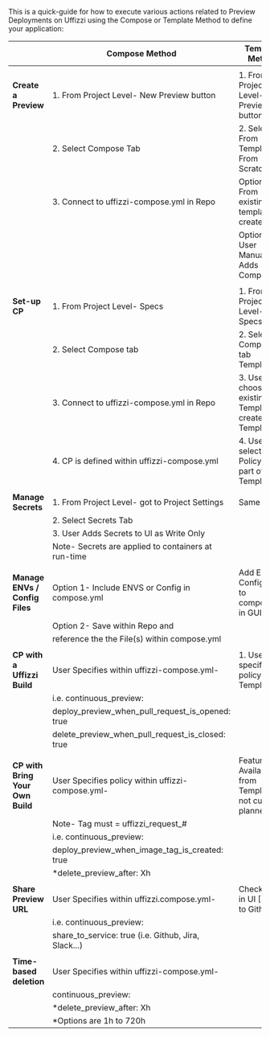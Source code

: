 This is a quick-guide for how to execute various actions related to Preview Deployments on Uffizzi using the Compose or Template Method to define your application:

|                    | **Compose Method**                                       | **Template Method**                            |
|------------------------------|----------------------------------------------------------|------------------------------------------------|
|                              |                                                          |                                                |
| **Create a Preview**             | 1. From Project Level- New Preview button                          | 1. From Project Level- New Preview button               |
|                              | 2. Select Compose Tab                                           | 2. Select From Template or From Scratch                  |
|                              | 3. Connect to uffizzi-compose.yml in Repo             | Option 1- From existing template or create new |
|                              |                                                          | Option 2- User Manually Adds Components        |
|                              |                                                          |                                                |
| **Set-up CP**                    | 1. From Project Level- Specs                                 | 1. From Project Level- Specs                       |
|                              | 2. Select Compose tab                                           | 2. Select Compose tab Templates                               |
|                              | 3. Connect to uffizzi-compose.yml in Repo                   | 3. User chooses existing Template or creates new Template  |
|                              | 4. CP is defined within uffizzi-compose.yml                 | 4. User selects CP Policy as part of the Template |
|                              |                                                          |                                                |
| **Manage Secrets**               | 1. From Project Level- got to Project Settings                      | Same                                           |
|                              | 2. Select Secrets Tab                                              |                                                |
|                              | 3. User Adds Secrets to UI as Write Only                    |                                                |
|                              | Note- Secrets are applied to containers at run-time      |                                                |
|                              |                                                          |                                                |
| **Manage ENVs / Config Files**      | Option 1- Include ENVS or Config in compose.yml                         | Add ENVs / Config Files to components in GUI                          |
|                              | Option 2- Save within Repo and                              |                  |
|                              | reference the the File(s) within compose.yml                    |                                                |
|                              |                                                          |                                                |
| **CP with a Uffizzi Build**      | User Specifies within uffizzi-compose.yml-               | 1. User specifies CP policy in Template         |
|                              | i.e. continuous_preview:                                      |                                            |
|                              | deploy_preview_when_pull_request_is_opened: true         |                                                |
|                              | delete_preview_when_pull_request_is_closed: true         |                                                |
|                              |                                                          |                                                |
| **CP with Bring Your Own Build** | User Specifies policy within uffizzi-compose.yml-               | Feature Not Available from Template - not currently planned          |
|                              | Note- Tag must = uffizzi_request_#                          |                                                |
|                              | i.e. continuous_preview:                                      |                                                |
|                              | deploy_preview_when_image_tag_is_created: true           |                                                |
|                              | *delete_preview_after: Xh                                |                                                |
|                              |                                                          |                                                |
| **Share Preview URL**            | User Specifies within uffizzi.compose.yml-                           | Check box in UI [Share to Github]              |
|                              | i.e. continuous_preview:                                      |                                                |
|                              | share_to_service: true (i.e. Github, Jira, Slack...) |                                                |
|                              |                                                          |                                                |
| **Time-based deletion**          | User Specifies within uffizzi-compose.yml-               |                                                |
|                              | continuous_preview:                                      |                                                |
|                              | *delete_preview_after: Xh                                 |                                                |
|                              | *Options are 1h to 720h                                   |                                                |

